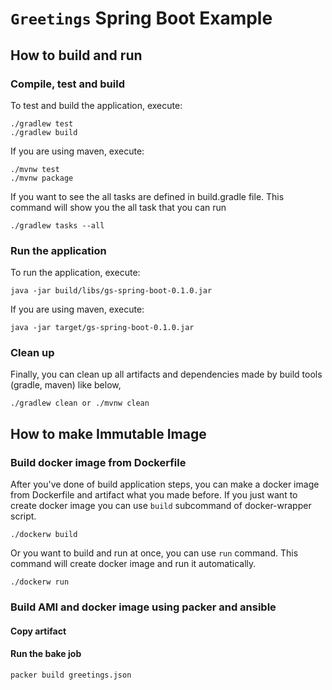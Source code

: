 # `Greetings` Spring Boot Example

## How to build and run
### Compile, test and build
To test and build the application, execute:
```
./gradlew test
./gradlew build
```

If you are using maven, execute:
```
./mvnw test
./mvnw package
```

If you want to see the all tasks are defined in build.gradle file. This command will show you the all task that you can run
```
./gradlew tasks --all
```

### Run the application
To run the application, execute:
```
java -jar build/libs/gs-spring-boot-0.1.0.jar
```

If you are using maven, execute:
```
java -jar target/gs-spring-boot-0.1.0.jar
```

### Clean up
Finally, you can clean up all artifacts and dependencies made by build tools (gradle, maven) like below,
```
./gradlew clean or ./mvnw clean
```

## How to make Immutable Image
### Build docker image from Dockerfile
After you've done of build application steps, you can make a docker image from Dockerfile and artifact what you made before. If you just want to create docker image you can use `build` subcommand of docker-wrapper script.
```
./dockerw build
```
Or you want to build and run at once, you can use `run` command. This command will create docker image and run it automatically.
```
./dockerw run
```

### Build AMI and docker image using packer and ansible
#### Copy artifact

#### Run the bake job
```
packer build greetings.json
```
